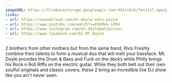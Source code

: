 ```yaml
---
imageURL: https://firebasestorage.googleapis.com:443/v0/b/festivl.appspot.com/o/userContent%2FB0800FB3-A892-425D-AF91-D06B3D44EFB6.png?alt=media&token=30473220-aa7f-4d60-af46-ad1df9cb101d
links:
- url: https://soundcloud.com/mt-doyle-eats-pizza
- url: https://www.youtube.com/watch?v=FDXMeo-iRR4
- url: https://www.instagram.com/mt.doyleeatzpizza/
- url: https://www.facebook.com/DJ.Mt.Doyle
---
```

2 brothers from other mothers but from the same band, Illvis Freshly combine their talents to form a musical duo that will melt your bassface. Mt. Doyle provides the Drum & Bass and Funk on the decks while Philly brings his Rock n Roll Riffs on the electric guitar. While they both belt out their own soulful originals and classic covers, these 2 bring an incredible live DJ show like you ain't never seen.